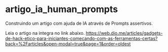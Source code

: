 # artigo_ia_human_prompts
Construindo um artigo com ajuda de IA através de Prompts assertivos.

Leia o artigo na integra  no link abaixo.
https://web.dio.me/articles/gadgets-de-hack-etico-para-iniciantes-comecando-com-as-ferramentas-certas?back=%2Farticles&open-modal=true&page=1&order=oldest
